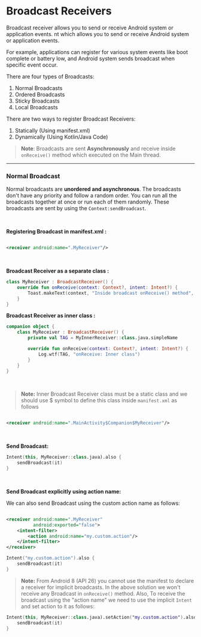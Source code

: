 # Broadcast Receivers

Broadcast receiver allows you to send or receive Android system or application events. nt which allows you to send or
receive Android system or application events.

For example, applications can register for various system events like boot complete or battery low, and Android system
sends broadcast when specific event occur.

There are four types of Broadcasts:

1. Normal Broadcasts
2. Ordered Broadcasts
3. Sticky Broadcasts
4. Local Broadcasts

There are two ways to register Broadcast Receivers:

1. Statically (Using manifest.xml)
2. Dynamically (Using Kotlin/Java Code)

> **Note**: Broadcasts are sent **Asynchronously** and receive inside `onReceive()`
> method which executed on the Main thread.

---

### Normal Broadcast

Normal broadcasts are **unordered and asynchronous**. The broadcasts don't have any priority and follow a random order.
You can run all the broadcasts together at once or run each of them randomly. These broadcasts are sent by using
the `Context:sendBroadcast`.

<br />

**Registering Broadcast in manifest.xml :**

```xml

<receiver android:name=".MyReceiver"/>
```

<br />

**Broadcast Receiver as a separate class :**

```kotlin
class MyReceiver : BroadcastReceiver() {
    override fun onReceive(context: Context?, intent: Intent?) {
        Toast.makeText(context, "Inside broadcast onReceive() method", Toast.LENGTH_LONG).show()
    }
}
```

**Broadcast Receiver as inner class :**

```kotlin
companion object {
    class MyReceiver : BroadcastReceiver() {
        private val TAG = MyInnerReceiver::class.java.simpleName

        override fun onReceive(context: Context?, intent: Intent?) {
            Log.wtf(TAG, "onReceive: Inner class")
        }
    }
}
```

<br />

> **Note:** Inner Broadcast Receiver class must be a static class and
> we should use $ symbol to define this class inside `manifest.xml` as follows

```xml

<receiver android:name=".MainActivity$Companion$MyReceiver"/>
```

<br />

**Send Broadcast:**

```kotlin
Intent(this, MyReceiver::class.java).also {
    sendBroadcast(it)
}
```

<br />

**Send Broadcast explicitly using action name:**

We can also send Broadcast using the custom action name as follows:

```xml

<receiver android:name=".MyReceiver"
          android:exported="false">
    <intent-filter>
        <action android:name="my.custom.action"/>
    </intent-filter>
</receiver>
```

```kotlin
Intent("my.custom.action").also {
    sendBroadcast(it)
}
```

> **Note:** From Android 8 (API 26) you cannot use the manifest to declare a receiver for implicit broadcasts. In the above solution
> we won't receive any Broadcast in `onReceive()` method. Also, To receive the broadcast using the
> "action name" we need to use the implicit `Intent` and set action to it as follows:

```kotlin
Intent(this, MyReceiver::class.java).setAction("my.custom.action").also {
    sendBroadcast(it)
}
```

<br/>








